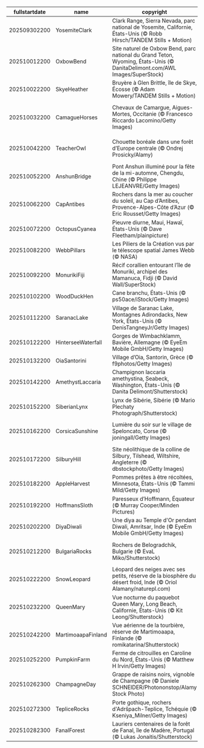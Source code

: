 |fullstartdate|name|copyright|title|image|
|--|--|--|--|--|
202509302200|YosemiteClark|Clark Range, Sierra Nevada, parc national de Yosemite, Californie, États-Unis (© Robb Hirsch/TANDEM Stills + Motion)|Un parc Yosé-mythique !|![](/fr-FR/2025/10/202509302200YosemiteClark.jpg)|
202510012200|OxbowBend|Site naturel de Oxbow Bend, parc national du Grand Teton, Wyoming, États-Unis (© DanitaDelimont.com/AWL Images/SuperStock)|Grand Teton, grande émotion|![](/fr-FR/2025/10/202510012200OxbowBend.jpg)|
202510022200|SkyeHeather|Bruyère à Glen Brittle, île de Skye, Écosse (© Adam Mowery/TANDEM Stills + Motion)|L’Écosse et ses landes mystérieuses…|![](/fr-FR/2025/10/202510022200SkyeHeather.jpg)|
202510032200|CamagueHorses|Chevaux de Camargue, Aigues-Mortes, Occitanie (© Francesco Riccardo Lacomino/Getty Images)|Chevaux de Camargue, Aigues-Mortes, Occitanie|![](/fr-FR/2025/10/202510032200CamagueHorses.jpg)|
202510042200|TeacherOwl|Chouette boréale dans une forêt d’Europe centrale (© Ondrej Prosicky/Alamy)|Un hommage aux alchimistes du savoir|![](/fr-FR/2025/10/202510042200TeacherOwl.jpg)|
202510052200|AnshunBridge|Pont Anshun illuminé pour la fête de la mi-automne, Chengdu, Chine (© Philippe LEJEANVRE/Getty Images)|Un pont vers la lune|![](/fr-FR/2025/10/202510052200AnshunBridge.jpg)|
202510062200|CapAntibes|Rochers dans la mer au coucher du soleil, au Cap d’Antibes, Provence-Alpes-Côte d’Azur (© Eric Rousset/Getty Images)|L’arrière-saison en majesté|![](/fr-FR/2025/10/202510062200CapAntibes.jpg)|
202510072200|OctopusCyanea|Pieuvre diurne, Maui, Hawaï, États-Unis (© Dave Fleetham/plainpicture)|Poulpe un jour, poulpe toujours !|![](/fr-FR/2025/10/202510072200OctopusCyanea.jpg)|
202510082200|WebbPillars|Les Piliers de la Création vus par le télescope spatial James Webb (© NASA)|Les cathédrales du cosmos|![](/fr-FR/2025/10/202510082200WebbPillars.jpg)|
202510092200|MonurikiFiji|Récif corallien entourant l’île de Monuriki, archipel des Mamanuca, Fidji (© David Wall/SuperStock)|L’île était une fois, les Fidji|![](/fr-FR/2025/10/202510092200MonurikiFiji.jpg)|
202510102200|WoodDuckHen|Cane branchu, États-Unis (© ps50ace/iStock/Getty Images)|Prochain arrêt : le Sud !|![](/fr-FR/2025/10/202510102200WoodDuckHen.jpg)|
202510112200|SaranacLake|Village de Saranac Lake, Montagnes Adirondacks, New York, États-Unis (© DenisTangneyJr/Getty Images)|Un village américain qui ne manque pas de souffle|![](/fr-FR/2025/10/202510112200SaranacLake.jpg)|
202510122200|HinterseeWaterfall|Gorges de Wimbachklamm, Bavière, Allemagne (© EyeEm Mobile GmbH/Getty Images)|Un lieu qui coule de source|![](/fr-FR/2025/10/202510122200HinterseeWaterfall.jpg)|
202510132200|OiaSantorini|Village d’Oia, Santorin, Grèce (© f9photos/Getty Images)|Le blanc en héritage|![](/fr-FR/2025/10/202510132200OiaSantorini.jpg)|
202510142200|AmethystLaccaria|Champignon laccaria amethystina, Seabeck, Washington, États-Unis (© Danita Delimont/Shutterstock)|Fongique mais fantastique !|![](/fr-FR/2025/10/202510142200AmethystLaccaria.jpg)|
202510152200|SiberianLynx|Lynx de Sibérie, Sibérie (© Mario Plechaty Photograph/Shutterstock)|Le chat des neiges|![](/fr-FR/2025/10/202510152200SiberianLynx.jpg)|
202510162200|CorsicaSunshine|Lumière du soir sur le village de Speloncato, Corse (© joningall/Getty Images)|Quand le soir embrasse la montagne corse|![](/fr-FR/2025/10/202510162200CorsicaSunshine.jpg)|
202510172200|SilburyHill|Site néolithique de la colline de Silbury, Tilshead, Wiltshire, Angleterre (© dbstockphoto/Getty Images)|Une colline pas comme les autres|![](/fr-FR/2025/10/202510172200SilburyHill.jpg)|
202510182200|AppleHarvest|Pommes prêtes à être récoltées, Minnesota, États-Unis (© Tammi Mild/Getty Images)|Une cueillette à croquer !|![](/fr-FR/2025/10/202510182200AppleHarvest.jpg)|
202510192200|HoffmansSloth|Paresseux d’Hoffmann, Équateur (© Murray Cooper/Minden Pictures)|Aujourd’hui, on s’accroche… à la paresse !|![](/fr-FR/2025/10/202510192200HoffmansSloth.jpg)|
202510202200|DiyaDiwali|Une diya au Temple d'Or pendant Diwali, Amritsar, Inde (© EyeEm Mobile GmbH/Getty Images)|Une lumière dans l’obscurité|![](/fr-FR/2025/10/202510202200DiyaDiwali.jpg)|
202510212200|BulgariaRocks|Rochers de Belogradchik, Bulgarie (© EvaL Miko/Shutterstock)|Pierre qui roule n’amasse pas légende… sauf ici !|![](/fr-FR/2025/10/202510212200BulgariaRocks.jpg)|
202510222200|SnowLeopard|Léopard des neiges avec ses petits, réserve de la biosphère du désert froid, Inde (© Oriol Alamany/naturepl.com)|Le maître du camouflage|![](/fr-FR/2025/10/202510222200SnowLeopard.jpg)|
202510232200|QueenMary|Vue nocturne du paquebot Queen Mary, Long Beach, Californie, États-Unis (© Kit Leong/Shutterstock)|La croisière s’amuse d’épouvante !|![](/fr-FR/2025/10/202510232200QueenMary.jpg)|
202510242200|MartimoaapaFinland|Vue aérienne de la tourbière, réserve de Martimoaapa, Finlande (© romikatarina/Shutterstock)|Une tourbière à consommer sans modération !|![](/fr-FR/2025/10/202510242200MartimoaapaFinland.jpg)|
202510252200|PumpkinFarm|Ferme de citrouilles en Caroline du Nord, États-Unis (© Matthew H Irvin/Getty Images)|N’ayez pas la ci-trouille !|![](/fr-FR/2025/10/202510252200PumpkinFarm.jpg)|
202510262300|ChampagneDay|Grappe de raisins noirs, vignoble de Champagne (© Daniele SCHNEIDER/Photononstop/Alamy Stock Photo)|Champagne !|![](/fr-FR/2025/10/202510262300ChampagneDay.jpg)|
202510272300|TepliceRocks|Porte gothique, rochers d'Adršpach-Teplice, Tchéquie (© Kseniya_Milner/Getty Images)|Un monde au-delà de l’arche|![](/fr-FR/2025/10/202510272300TepliceRocks.jpg)|
202510282300|FanalForest|Lauriers centenaires de la forêt de Fanal, île de Madère, Portugal (© Lukas Jonaitis/Shutterstock)|Forêt en clair-obscur|![](/fr-FR/2025/10/202510282300FanalForest.jpg)|
